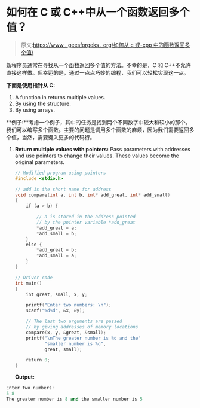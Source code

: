 # 如何在 C 或 C++中从一个函数返回多个值？

> 原文:[https://www . geesforgeks . org/如何从 c 或-cpp 中的函数返回多个值/](https://www.geeksforgeeks.org/how-to-return-multiple-values-from-a-function-in-c-or-cpp/)

新程序员通常在寻找从一个函数返回多个值的方法。不幸的是，C 和 C++不允许直接这样做。但幸运的是，通过一点点巧妙的编程，我们可以轻松实现这一点。

**下面是使用指针从 C:**

1.  A function in returns multiple values.
2.  By using the structure.
3.  By using arrays.

**例子:**考虑一个例子，其中的任务是找到两个不同数字中较大和较小的那个。我们可以编写多个函数。主要的问题是调用多个函数的麻烦，因为我们需要返回多个值，当然，需要键入更多的代码行。

1.  **Return multiple values with pointers:** Pass parameters with addresses and use pointers to change their values. These values become the original parameters.

    ```cpp
    // Modified program using pointers
    #include <stdio.h>

    // add is the short name for address
    void compare(int a, int b, int* add_great, int* add_small)
    {
        if (a > b) {

            // a is stored in the address pointed
            // by the pointer variable *add_great
            *add_great = a;
            *add_small = b;
        }
        else {
            *add_great = b;
            *add_small = a;
        }
    }

    // Driver code
    int main()
    {
        int great, small, x, y;

        printf("Enter two numbers: \n");
        scanf("%d%d", &x, &y);

        // The last two arguments are passed
        // by giving addresses of memory locations
        compare(x, y, &great, &small);
        printf("\nThe greater number is %d and the"
               "smaller number is %d",
               great, small);

        return 0;
    }
    ```

    **Output:**

```cpp
Enter two numbers: 
5 8
The greater number is 8 and the smaller number is 5

```